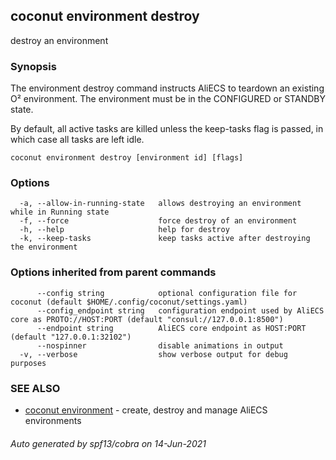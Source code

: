 ## coconut environment destroy

destroy an environment

### Synopsis

The environment destroy command instructs AliECS to
teardown an existing O² environment. The environment must be in the 
CONFIGURED or STANDBY state.

By default, all active tasks are killed unless the keep-tasks flag is passed, in which case all tasks are left idle.

```
coconut environment destroy [environment id] [flags]
```

### Options

```
  -a, --allow-in-running-state   allows destroying an environment while in Running state
  -f, --force                    force destroy of an environment
  -h, --help                     help for destroy
  -k, --keep-tasks               keep tasks active after destroying the environment
```

### Options inherited from parent commands

```
      --config string            optional configuration file for coconut (default $HOME/.config/coconut/settings.yaml)
      --config_endpoint string   configuration endpoint used by AliECS core as PROTO://HOST:PORT (default "consul://127.0.0.1:8500")
      --endpoint string          AliECS core endpoint as HOST:PORT (default "127.0.0.1:32102")
      --nospinner                disable animations in output
  -v, --verbose                  show verbose output for debug purposes
```

### SEE ALSO

* [coconut environment](coconut_environment.md)	 - create, destroy and manage AliECS environments

###### Auto generated by spf13/cobra on 14-Jun-2021
